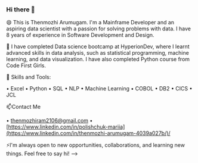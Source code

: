### Hi there 👋

😄 This is Thenmozhi Arumugam. I'm a Mainframe Developer and an aspiring data scientist with a passion for solving problems with data. I have 8 years of experience in Software Development and Design.

🌱 I have completed Data science bootcamp at HyperionDev, where I learnt advanced skills in data analysis, such as statistical programming, machine learning, and data visualization. I have also completed Python course from Code First Girls.

💬 Skills and Tools:

• Excel • Python • SQL • NLP • Machine Learning • COBOL • DB2 • CICS • JCL

📫Contact Me

• thenmozhiram2106@gmail.com • [https://www.linkedin.com/in/polishchuk-mariia](https://www.linkedin.com/in/thenmozhi-arumugam-4039a027b/)/

⚡I'm always open to new opportunities, collaborations, and learning new things. Feel free to say hi!
-->
